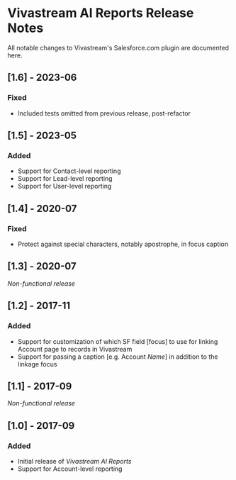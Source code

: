 # Vivastream AI Reports Release Notes

All notable changes to Vivastream's Salesforce.com plugin are documented here.

## [1.6] - 2023-06

### Fixed

- Included tests omitted from previous release, post-refactor

## [1.5] - 2023-05

### Added

- Support for Contact-level reporting
- Support for Lead-level reporting
- Support for User-level reporting

## [1.4] - 2020-07

### Fixed

- Protect against special characters, notably apostrophe, in focus caption

## [1.3] - 2020-07

_Non-functional release_

## [1.2] - 2017-11

### Added

- Support for customization of which SF field \[focus\] to use for linking Account page to records in Vivastream
- Support for passing a caption \[e.g. Account _Name_\] in addition to the linkage focus

## [1.1] - 2017-09

_Non-functional release_

## [1.0] - 2017-09

### Added
- Initial release of _Vivastream AI Reports_
- Support for Account-level reporting 